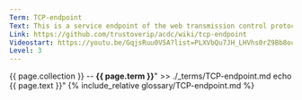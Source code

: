 ```yaml
---
Term: TCP-endpoint
Text: This is a service endpoint of the web transmission control protocol
Link: https://github.com/trustoverip/acdc/wiki/tcp-endpoint
Videostart: https://youtu.be/GqjsRuu0V5A?list=PLXVbQu7JH_LHVhs0rZ9Bb8ocyKlPljkaG&t=34m00s
Level: 3
---
```


{{ page.collection }} -- **{{ page.term }}**" >> ./_terms/TCP-endpoint.md
    echo  {{ page.text }}"
{% include_relative glossary/TCP-endpoint.md %}
